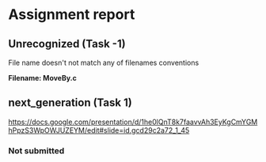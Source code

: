 # Assignment report
## Unrecognized (Task -1)
File name doesn't not match any of filenames conventions

**Filename: MoveBy.c**
## next_generation (Task 1)
https://docs.google.com/presentation/d/1he0lQnT8k7faavvAh3EyKgCmYGMhPpzS3WpOWJUZEYM/edit#slide=id.gcd29c2a72_1_45

### Not submitted
